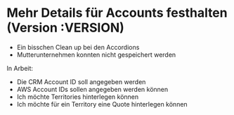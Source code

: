 # Mehr Details für Accounts festhalten (Version :VERSION)

- Ein bisschen Clean up bei den Accordions
- Mutterunternehmen konnten nicht gespeichert werden

In Arbeit:

- Die CRM Account ID soll angegeben werden
- AWS Account IDs sollen angegeben werden können
- Ich möchte Territories hinterlegen können
- Ich möchte für ein Territory eine Quote hinterlegen können
